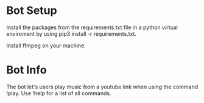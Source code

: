 # Bot Setup
Install the packages from the requirements.txt file in a python virtual enviroment by using pip3 install -r requirements.txt.

Install ffmpeg on your machine. 

# Bot Info
The bot let's users play music from a youtube link when using the command !play. Use !help for a list of all commands.
